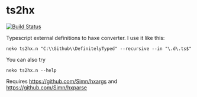 ts2hx
=====

[![Build Status](https://travis-ci.org/Simn/ts2hx.svg?branch=master)](https://travis-ci.org/Simn/ts2hx)

Typescript external definitions to haxe converter. I use it like this:

```
neko ts2hx.n "C:\\Github\\DefinitelyTyped" --recursive --in "\.d\.ts$"
```

You can also try

```
neko ts2hx.n --help
```

Requires https://github.com/Simn/hxargs and https://github.com/Simn/hxparse